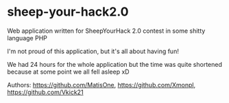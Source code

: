 # sheep-your-hack2.0

Web application written for SheepYourHack 2.0 contest in some shitty language PHP

I'm not proud of this application, but it's all about having fun!

We had 24 hours for the whole application but the time was quite shortened because at some point we all fell asleep xD 



Authors: https://github.com/MatisOne, https://github.com/Xmonpl, https://github.com/Vkick21
